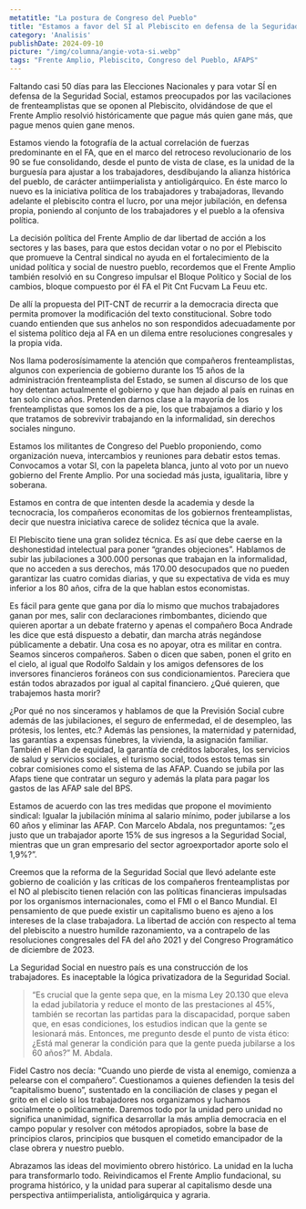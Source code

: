 ```yaml
---
metatitle: "La postura de Congreso del Pueblo"
title: "Estamos a favor del SÍ al Plebiscito en defensa de la Seguridad Social, junto al voto por reconquistar un nuevo gobierno del Frente Amplio, por una sociedad más justa, igualitaria, libre y soberana."
category: 'Analisis'
publishDate: 2024-09-10
picture: "/img/columna/angie-vota-si.webp"
tags: "Frente Amplio, Plebiscito, Congreso del Pueblo, AFAPS"
---
```

Faltando casi 50 días para las Elecciones Nacionales y para votar SÍ en defensa de la Seguridad Social, estamos preocupados por las vacilaciones de frenteamplistas que se oponen al Plebiscito, olvidándose de que el Frente Amplio resolvió históricamente que pague más quien gane más, que pague menos quien gane menos.

Estamos viendo la fotografía de la actual correlación de fuerzas predominante en el FA, que en el marco del retroceso revolucionario de los 90 se fue consolidando, desde el punto de vista de clase, es la unidad de la burguesía para ajustar a los trabajadores, desdibujando la alianza histórica del pueblo, de carácter antiimperialista y antioligárquico.  En éste marco lo nuevo es la iniciativa política de los trabajadores y trabajadoras, llevando adelante el plebiscito contra el lucro, por una mejor jubilación, en defensa propia, poniendo al conjunto de los trabajadores y el pueblo a la ofensiva política.

La decisión política del Frente Amplio de dar libertad de acción a los sectores y  las bases, para que estos decidan votar o no por el Plebiscito que promueve la Central sindical no ayuda en el fortalecimiento de la unidad política y social de nuestro pueblo, recordemos que el Frente Amplio también resolvió en su Congreso impulsar el Bloque Político y Social de los cambios, bloque compuesto por él FA el Pit Cnt Fucvam La Feuu etc.

De allí la propuesta del PIT-CNT  de recurrir a la democracia directa que permita promover la modificación del texto constitucional. Sobre todo cuando entienden que sus anhelos no son respondidos adecuadamente por el sistema político deja al FA en un dilema entre resoluciones congresales y la propia vida.

Nos llama poderosísimamente la atención que compañeros frenteamplistas, algunos con experiencia de gobierno durante los 15 años de la administración frenteamplista del Estado, se sumen al discurso de los que hoy detentan actualmente el gobierno y que han dejado al país en ruinas en tan solo cinco años. Pretenden darnos clase a la mayoría de los frenteamplistas que somos los de a pie, los que trabajamos a diario y los que tratamos de sobrevivir trabajando en la informalidad, sin derechos sociales ninguno.

Estamos los militantes de Congreso del Pueblo proponiendo, como organización nueva, intercambios y reuniones para debatir estos temas. Convocamos a votar SI, con la papeleta blanca, junto al voto por un nuevo gobierno del Frente Amplio. Por una sociedad más justa, igualitaria, libre y soberana.

Estamos en contra de que intenten desde la academia y desde la tecnocracia, los compañeros economitas de los gobiernos frenteamplistas, decir que nuestra iniciativa carece de solidez técnica que la avale.

El Plebiscito tiene una gran solidez técnica. Es así que debe caerse en la deshonestidad intelectual para poner “grandes objeciones”. Hablamos de subir las jubilaciones a 300.000 personas que trabajan en la informalidad, que no acceden a sus derechos, más 170.00 desocupados que no pueden garantizar las cuatro comidas diarias, y que su expectativa de vida es muy inferior a los 80 años, cifra de la que hablan estos economistas.

Es fácil para gente que gana por día lo mismo que muchos trabajadores ganan por mes, salir con declaraciones rimbombantes, diciendo que quieren aportar a un debate fraterno y apenas el compañero Boca Andrade les dice que está dispuesto a debatir, dan marcha atrás negándose públicamente a debatir. Una cosa es no apoyar, otra es militar en contra.
Seamos sinceros compañeros. Saben o dicen que saben, ponen el grito en el cielo, al igual que Rodolfo Saldain y los amigos defensores de los inversores financieros foráneos con sus condicionamientos. Pareciera que están todos abrazados por igual al capital financiero. ¿Qué quieren, que trabajemos hasta morir?

¿Por qué no nos sinceramos y hablamos de que la Previsión Social cubre además de las jubilaciones, el seguro de enfermedad, el de desempleo, las prótesis, los lentes, etc.? Además las pensiones, la maternidad y paternidad, las garantías a expensas fúnebres, la vivienda, la asignación familiar. También el Plan de equidad, la garantía de créditos laborales, los servicios de salud y servicios sociales, el turismo social, todos estos temas sin cobrar comisiones como el sistema de las AFAP. Cuando se jubila por las Afaps tiene que contratar un seguro y además la plata para pagar los gastos de las AFAP sale del BPS.

Estamos de acuerdo con las tres medidas que propone el movimiento sindical: Igualar la jubilación mínima al salario mínimo, poder jubilarse a los 60 años y eliminar las AFAP. Con Marcelo Abdala, nos preguntamos: “¿es justo que un trabajador aporte 15% de sus ingresos a la Seguridad Social, mientras que un gran empresario del sector agroexportador aporte solo el 1,9%?”.

Creemos que la reforma de la Seguridad Social que llevó adelante este gobierno de coalición y las críticas de los compañeros frenteamplistas por el NO al plebiscito tienen relación con las políticas financieras impulsadas por los organismos internacionales, como el FMI o el Banco Mundial. El pensamiento de que puede existir un capitalismo bueno es ajeno a los intereses de la clase trabajadora. La libertad de acción con respecto al tema del plebiscito a nuestro humilde razonamiento, va a contrapelo de las resoluciones congresales del FA del año 2021 y del Congreso Programático de diciembre de 2023.

La Seguridad Social en nuestro país es una construcción de los trabajadores. Es inaceptable la lógica privatizadora de la Seguridad Social.

> “Es crucial que la gente sepa que, en la misma Ley 20.130 que eleva la edad jubilatoria y reduce el monto de las prestaciones al 45%, también se recortan las partidas para la discapacidad, porque saben que, en esas condiciones, los estudios indican que la gente se lesionará más. Entonces, me pregunto desde el punto de vista ético: ¿Está mal generar la condición para que la gente pueda jubilarse a los 60 años?” M. Abdala.

Fidel Castro nos decía: “Cuando uno pierde de vista al enemigo, comienza a pelearse con el compañero”. Cuestionamos a quienes defienden la tesis del “capitalismo bueno”, sustentado en la conciliación de clases y pegan el grito en el cielo si los trabajadores nos organizamos y luchamos socialmente o políticamente. Daremos todo por la unidad pero unidad no significa unanimidad, significa desarrollar la más amplia democracia en el campo popular y resolver con métodos apropiados, sobre la base de principios claros, principios que busquen el cometido emancipador de la clase obrera y nuestro pueblo.

Abrazamos las ideas del movimiento obrero histórico. La unidad en la lucha para transformarlo todo. Reivindicamos el Frente Amplio fundacional, su programa histórico, y la unidad para superar al capitalismo desde una perspectiva antiimperialista, antioligárquica y agraria.